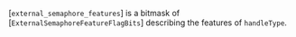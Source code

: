 [`external_semaphore_features`] is a bitmask of
[`ExternalSemaphoreFeatureFlagBits`] describing the features of
`handleType`.